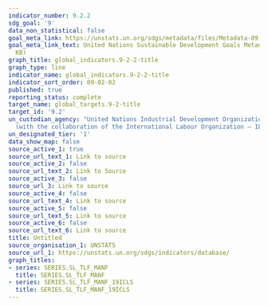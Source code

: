 ```yaml
---
indicator_number: 9.2.2
sdg_goal: '9'
data_non_statistical: false
goal_meta_link: https://unstats.un.org/sdgs/metadata/files/Metadata-09-02-02.pdf
goal_meta_link_text: United Nations Sustainable Development Goals Metadata (PDF 323
  KB)
graph_title: global_indicators.9-2-2-title
graph_type: line
indicator_name: global_indicators.9-2-2-title
indicator_sort_order: 09-02-02
published: true
reporting_status: complete
target_name: global_targets.9-2-title
target_id: '9.2'
un_custodian_agency: "United Nations Industrial Development Organization (UNIDO)\n\
  (with the collaboration of the International Labour Organization – ILO)"
un_designated_tier: '1'
data_show_map: false
source_active_1: true
source_url_text_1: Link to source
source_active_2: false
source_url_text_2: Link to Source
source_active_3: false
source_url_3: Link to source
source_active_4: false
source_url_text_4: Link to source
source_active_5: false
source_url_text_5: Link to source
source_active_6: false
source_url_text_6: Link to source
title: Untitled
source_organisation_1: UNSTATS
source_url_1: https://unstats.un.org/sdgs/indicators/database/
graph_titles:
- series: SERIES.SL_TLF_MANF
  title: SERIES.SL_TLF_MANF
- series: SERIES.SL_TLF_MANF_19ICLS
  title: SERIES.SL_TLF_MANF_19ICLS
---
```

